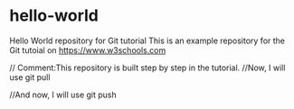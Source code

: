 # hello-world
Hello World repository for Git tutorial
This is an example repository for the Git tutoial on https://www.w3schools.com

// Comment:This repository is built step by step in the tutorial.
//Now, I will use git pull

//And now, I will use git push